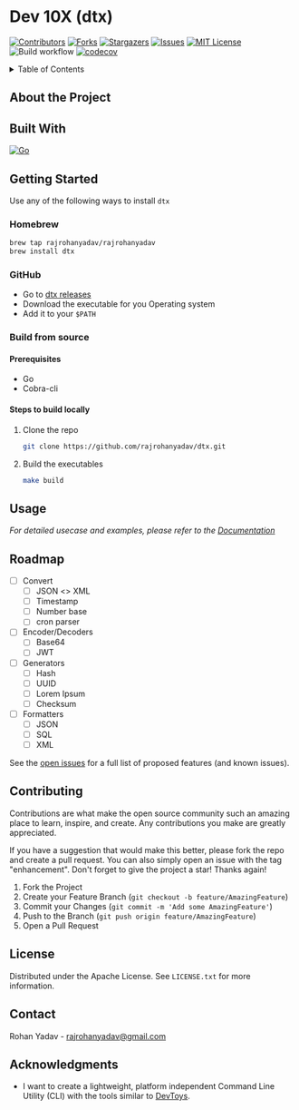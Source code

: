 # Dev 10X (dtx)

[![Contributors][contributors-shield]][contributors-url]
[![Forks][forks-shield]][forks-url]
[![Stargazers][stars-shield]][stars-url]
[![Issues][issues-shield]][issues-url]
[![MIT License][license-shield]][license-url]
![Build workflow][build-workflow-url]
[![codecov](https://codecov.io/gh/rajrohanyadav/dtx/graph/badge.svg?token=KD26F6HJY4)](https://codecov.io/gh/rajrohanyadav/dtx)
<!-- [![LinkedIn][linkedin-shield]][linkedin-url] -->

<details>
<summary>Table of Contents</summary>

<ol>
    <li>
      <a href="#about-the-project">About The Project</a>
      <ul>
        <li><a href="#built-with">Built With</a></li>
      </ul>
    </li>
    <li>
      <a href="#getting-started">Getting Started</a>
      <ul>
        <li><a href="#homebrew">Homebrew</a></li>
        <li><a href="#github">GitHub</a></li>
        <li><a href="#build-from-source">Build From Source</a></li>
      </ul>
    </li>
    <li><a href="#usage">Usage</a></li>
    <li><a href="#roadmap">Roadmap</a></li>
    <li><a href="#contributing">Contributing</a></li>
    <li><a href="#license">License</a></li>
    <li><a href="#contact">Contact</a></li>
    <li><a href="#acknowledgments">Acknowledgments</a></li>
  </ol>

</details>

## About the Project

## Built With
[![Go][go-shield]][go-url]


## Getting Started
Use any of the following ways to install `dtx`

### Homebrew
```sh
brew tap rajrohanyadav/rajrohanyadav
brew install dtx
```

### GitHub
* Go to [dtx releases](https://github.com/rajrohanyadav/dtx/releases/)
* Download the executable for you Operating system
* Add it to your `$PATH`

### Build from source

#### Prerequisites
* Go
* Cobra-cli

#### Steps to build locally
1. Clone the repo
   ```sh
   git clone https://github.com/rajrohanyadav/dtx.git
   ```
2. Build the executables
    ```sh
    make build
    ```

## Usage
_For detailed usecase and  examples, please refer to the [Documentation](https://rajrohanyadav.github.io/dtx/)_

## Roadmap
- [ ] Convert
  - [ ] JSON <> XML
  - [ ] Timestamp
  - [ ] Number base
  - [ ] cron parser
- [ ] Encoder/Decoders
  - [ ] Base64
  - [ ] JWT
- [ ] Generators
  - [ ] Hash
  - [ ] UUID
  - [ ] Lorem Ipsum
  - [ ] Checksum
- [ ] Formatters
  - [ ] JSON
  - [ ] SQL
  - [ ] XML

See the [open issues](https://github.com/rajrohanyadav/dtx/issues) for a full list of proposed features (and known issues).

## Contributing
Contributions are what make the open source community such an amazing place to learn, inspire, and create. Any contributions you make are greatly appreciated.

If you have a suggestion that would make this better, please fork the repo and create a pull request. You can also simply open an issue with the tag "enhancement". Don't forget to give the project a star! Thanks again!

1. Fork the Project
1. Create your Feature Branch (`git checkout -b feature/AmazingFeature`)
1. Commit your Changes (`git commit -m 'Add some AmazingFeature'`)
1. Push to the Branch (`git push origin feature/AmazingFeature`)
1. Open a Pull Request

## License
Distributed under the Apache License. See `LICENSE.txt` for more information.

## Contact
Rohan Yadav - rajrohanyadav@gmail.com

## Acknowledgments
- I want to create a lightweight, platform independent Command Line Utility (CLI) with the tools similar to [DevToys](https://devtoys.app/).



<!-- MARKDOWN LINKS & IMAGES -->
<!-- https://www.markdownguide.org/basic-syntax/#reference-style-links -->
[contributors-shield]: https://img.shields.io/github/contributors/rajrohanyadav/dtx.svg
[contributors-url]: https://github.com/rajrohanyadav/dtx/graphs/contributors
[forks-shield]: https://img.shields.io/github/forks/rajrohanyadav/dtx.svg
[forks-url]: https://github.com/rajrohanyadav/dtx/network/members
[stars-shield]: https://img.shields.io/github/stars/rajrohanyadav/dtx.svg
[stars-url]: https://github.com/rajrohanyadav/dtx/stargazers
[issues-shield]: https://img.shields.io/github/issues/rajrohanyadav/dtx.svg
[issues-url]: https://github.com/rajrohanyadav/dtx/issues
[license-shield]: https://img.shields.io/github/license/rajrohanyadav/dtx.svg
[license-url]: https://github.com/rajrohanyadav/dtx/blob/master/LICENSE.txt
[build-workflow]: Build
[build-workflow-url]: https://github.com/rajrohanyadav/dtx/actions/workflows/build.yml/badge.svg
[coverage-workflow]: Coverage
[coverage-workflow-url]: https://github.com/rajrohanyadav/dtx/actions/workflows/coverage.yml/badge.svg
<!-- [linkedin-shield]: https://img.shields.io/badge/-LinkedIn-black.svg?style=for-the-badge&logo=linkedin&colorB=555
[linkedin-url]: https://linkedin.com/in/rajrohanyadav -->
<!-- [product-screenshot]: images/screenshot.png -->
[go-shield]: https://img.shields.io/badge/Go-00ADD8?style=for-the-badge&logo=go&logoColor=white
[go-url]: https://go.dev/
